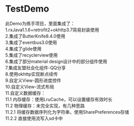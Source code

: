 # TestDemo
此Demo为练手项目，里面集成了：<br/>
1.rxJava1.1.6+retrofit2+okhttp3.7简易封装使用<br/>
2.集成了ButterKnife8.4.0使用<br/>
3.集成了eventbus3.0使用<br/>
4.集成了glide使用<br/>
5.集成了recyclerview使用<br/>
6.集成了部分material design设计中的部分组件使用<br/>
7.集成友盟社会化组件-QQ分享<br/>
8.使用okhttp实现断点续传<br/>
9.自定义View-圆形进度控件<br/>
10.自定义View-流式布局<br/>
11.自定义数据缓存：<br/>
    11.1 内存缓存：使用LruCache，可以设置缓存有效时长<br/>
    11.2 物理缓存：未完全实现，有几种思路<br/>
        11.2.1 将缓存数据序列化为字符串，使用SharePreferences存储<br/>
        11.2.2 直接使用流写入sd卡中<br/>
